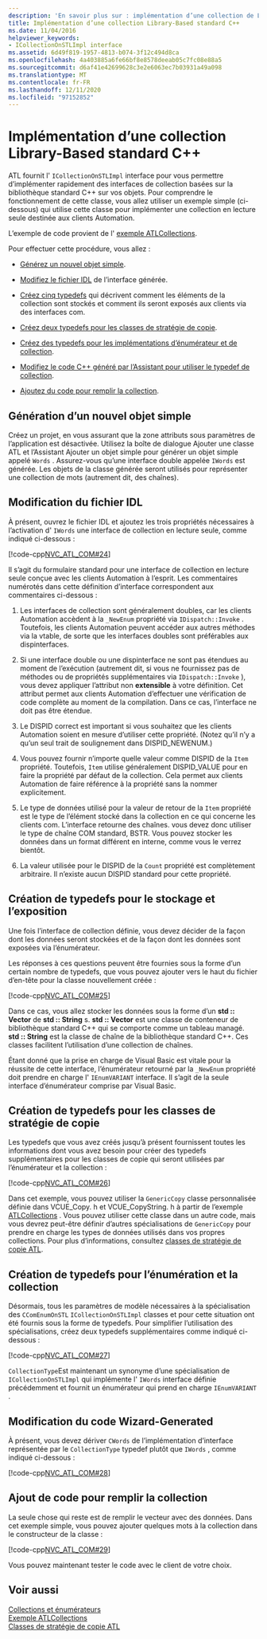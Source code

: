 ```yaml
---
description: 'En savoir plus sur : implémentation d’une collection de Library-Based standard C++'
title: Implémentation d’une collection Library-Based standard C++
ms.date: 11/04/2016
helpviewer_keywords:
- ICollectionOnSTLImpl interface
ms.assetid: 6d49f819-1957-4813-b074-3f12c494d8ca
ms.openlocfilehash: 4a403885a6fe66bf8e8578deeab05c7fc08e88a5
ms.sourcegitcommit: d6af41e42699628c3e2e6063ec7b03931a49a098
ms.translationtype: MT
ms.contentlocale: fr-FR
ms.lasthandoff: 12/11/2020
ms.locfileid: "97152852"
---
```

# <a name="implementing-a-c-standard-library-based-collection"></a>Implémentation d’une collection Library-Based standard C++

ATL fournit l' `ICollectionOnSTLImpl` interface pour vous permettre d’implémenter rapidement des interfaces de collection basées sur la bibliothèque standard C++ sur vos objets. Pour comprendre le fonctionnement de cette classe, vous allez utiliser un exemple simple (ci-dessous) qui utilise cette classe pour implémenter une collection en lecture seule destinée aux clients Automation.

L’exemple de code provient de l' [exemple ATLCollections](../overview/visual-cpp-samples.md).

Pour effectuer cette procédure, vous allez :

- [Générez un nouvel objet simple](#vccongenerating_an_object).

- [Modifiez le fichier IDL](#vcconedit_the_idl) de l’interface générée.

- [Créez cinq typedefs](#vcconstorage_and_exposure_typedefs) qui décrivent comment les éléments de la collection sont stockés et comment ils seront exposés aux clients via des interfaces com.

- [Créez deux typedefs pour les classes de stratégie de copie](#vcconcopy_classes).

- [Créez des typedefs pour les implémentations d’énumérateur et de collection](#vcconenumeration_and_collection).

- [Modifiez le code C++ généré par l’Assistant pour utiliser le typedef de collection](#vcconedit_the_generated_code).

- [Ajoutez du code pour remplir la collection](#vcconpopulate_the_collection).

## <a name="generating-a-new-simple-object"></a><a name="vccongenerating_an_object"></a> Génération d’un nouvel objet simple

Créez un projet, en vous assurant que la zone attributs sous paramètres de l’application est désactivée. Utilisez la boîte de dialogue Ajouter une classe ATL et l’Assistant Ajouter un objet simple pour générer un objet simple appelé `Words` . Assurez-vous qu’une interface double appelée `IWords` est générée. Les objets de la classe générée seront utilisés pour représenter une collection de mots (autrement dit, des chaînes).

## <a name="editing-the-idl-file"></a><a name="vcconedit_the_idl"></a> Modification du fichier IDL

À présent, ouvrez le fichier IDL et ajoutez les trois propriétés nécessaires à l’activation d' `IWords` une interface de collection en lecture seule, comme indiqué ci-dessous :

[!code-cpp[NVC_ATL_COM#24](../atl/codesnippet/cpp/implementing-an-stl-based-collection_1.idl)]

Il s’agit du formulaire standard pour une interface de collection en lecture seule conçue avec les clients Automation à l’esprit. Les commentaires numérotés dans cette définition d’interface correspondent aux commentaires ci-dessous :

1. Les interfaces de collection sont généralement doubles, car les clients Automation accèdent à la `_NewEnum` propriété via `IDispatch::Invoke` . Toutefois, les clients Automation peuvent accéder aux autres méthodes via la vtable, de sorte que les interfaces doubles sont préférables aux dispinterfaces.

1. Si une interface double ou une dispinterface ne sont pas étendues au moment de l’exécution (autrement dit, si vous ne fournissez pas de méthodes ou de propriétés supplémentaires via `IDispatch::Invoke` ), vous devez appliquer l’attribut non **extensible** à votre définition. Cet attribut permet aux clients Automation d’effectuer une vérification de code complète au moment de la compilation. Dans ce cas, l’interface ne doit pas être étendue.

1. Le DISPID correct est important si vous souhaitez que les clients Automation soient en mesure d’utiliser cette propriété. (Notez qu’il n’y a qu’un seul trait de soulignement dans DISPID_NEWENUM.)

1. Vous pouvez fournir n’importe quelle valeur comme DISPID de la `Item` propriété. Toutefois, `Item` utilise généralement DISPID_VALUE pour en faire la propriété par défaut de la collection. Cela permet aux clients Automation de faire référence à la propriété sans la nommer explicitement.

1. Le type de données utilisé pour la valeur de retour de la `Item` propriété est le type de l’élément stocké dans la collection en ce qui concerne les clients com. L’interface retourne des chaînes. vous devez donc utiliser le type de chaîne COM standard, BSTR. Vous pouvez stocker les données dans un format différent en interne, comme vous le verrez bientôt.

1. La valeur utilisée pour le DISPID de la `Count` propriété est complètement arbitraire. Il n’existe aucun DISPID standard pour cette propriété.

## <a name="creating-typedefs-for-storage-and-exposure"></a><a name="vcconstorage_and_exposure_typedefs"></a> Création de typedefs pour le stockage et l’exposition

Une fois l’interface de collection définie, vous devez décider de la façon dont les données seront stockées et de la façon dont les données sont exposées via l’énumérateur.

Les réponses à ces questions peuvent être fournies sous la forme d’un certain nombre de typedefs, que vous pouvez ajouter vers le haut du fichier d’en-tête pour la classe nouvellement créée :

[!code-cpp[NVC_ATL_COM#25](../atl/codesnippet/cpp/implementing-an-stl-based-collection_2.h)]

Dans ce cas, vous allez stocker les données sous la forme d’un **std :: Vector** de **std :: String** s. **std :: Vector** est une classe de conteneur de bibliothèque standard C++ qui se comporte comme un tableau managé. **std :: String** est la classe de chaîne de la bibliothèque standard C++. Ces classes facilitent l’utilisation d’une collection de chaînes.

Étant donné que la prise en charge de Visual Basic est vitale pour la réussite de cette interface, l’énumérateur retourné par la `_NewEnum` propriété doit prendre en charge l' `IEnumVARIANT` interface. Il s’agit de la seule interface d’énumérateur comprise par Visual Basic.

## <a name="creating-typedefs-for-copy-policy-classes"></a><a name="vcconcopy_classes"></a> Création de typedefs pour les classes de stratégie de copie

Les typedefs que vous avez créés jusqu’à présent fournissent toutes les informations dont vous avez besoin pour créer des typedefs supplémentaires pour les classes de copie qui seront utilisées par l’énumérateur et la collection :

[!code-cpp[NVC_ATL_COM#26](../atl/codesnippet/cpp/implementing-an-stl-based-collection_3.h)]

Dans cet exemple, vous pouvez utiliser la `GenericCopy` classe personnalisée définie dans VCUE_Copy. h et VCUE_CopyString. h à partir de l’exemple [ATLCollections](../overview/visual-cpp-samples.md) . Vous pouvez utiliser cette classe dans un autre code, mais vous devrez peut-être définir d’autres spécialisations de `GenericCopy` pour prendre en charge les types de données utilisés dans vos propres collections. Pour plus d’informations, consultez [classes de stratégie de copie ATL](../atl/atl-copy-policy-classes.md).

## <a name="creating-typedefs-for-enumeration-and-collection"></a><a name="vcconenumeration_and_collection"></a> Création de typedefs pour l’énumération et la collection

Désormais, tous les paramètres de modèle nécessaires à la spécialisation des `CComEnumOnSTL` `ICollectionOnSTLImpl` classes et pour cette situation ont été fournis sous la forme de typedefs. Pour simplifier l’utilisation des spécialisations, créez deux typedefs supplémentaires comme indiqué ci-dessous :

[!code-cpp[NVC_ATL_COM#27](../atl/codesnippet/cpp/implementing-an-stl-based-collection_4.h)]

`CollectionType`Est maintenant un synonyme d’une spécialisation de `ICollectionOnSTLImpl` qui implémente l' `IWords` interface définie précédemment et fournit un énumérateur qui prend en charge `IEnumVARIANT` .

## <a name="editing-the-wizard-generated-code"></a><a name="vcconedit_the_generated_code"></a> Modification du code Wizard-Generated

À présent, vous devez dériver `CWords` de l’implémentation d’interface représentée par le `CollectionType` typedef plutôt que `IWords` , comme indiqué ci-dessous :

[!code-cpp[NVC_ATL_COM#28](../atl/codesnippet/cpp/implementing-an-stl-based-collection_5.h)]

## <a name="adding-code-to-populate-the-collection"></a><a name="vcconpopulate_the_collection"></a> Ajout de code pour remplir la collection

La seule chose qui reste est de remplir le vecteur avec des données. Dans cet exemple simple, vous pouvez ajouter quelques mots à la collection dans le constructeur de la classe :

[!code-cpp[NVC_ATL_COM#29](../atl/codesnippet/cpp/implementing-an-stl-based-collection_6.h)]

Vous pouvez maintenant tester le code avec le client de votre choix.

## <a name="see-also"></a>Voir aussi

[Collections et énumérateurs](../atl/atl-collections-and-enumerators.md)<br/>
[Exemple ATLCollections](../overview/visual-cpp-samples.md)<br/>
[Classes de stratégie de copie ATL](../atl/atl-copy-policy-classes.md)
